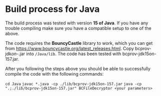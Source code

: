 # Build process for Java

The build process was tested with version **15 of Java**. If you have any trouble compiling make sure you have a compatible setup to one of the above.

The code requires the **BouncyCastle** library to work, which you can get from https://www.bouncycastle.org/latest_releases.html. Copy bcprov-jdk*on-*.jar into `/Java/lib`. The code has been tested with bcprov-jdk15on-157.jar.

After you following the steps above you should be able to successfully compile the code with the following commands:

`cd Java`
`javac *.java -cp ./lib/bcprov-jdk15on-157.jar`
`java -cp ".;./lib/bcprov-jdk15on-157.jar" BCFileDecryptor <your parameters>`
